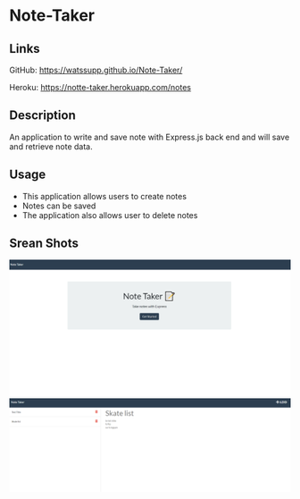 # Note-Taker

## Links
GitHub: https://watssupp.github.io/Note-Taker/

Heroku: https://notte-taker.herokuapp.com/notes

## Description
An application to write and save note with Express.js back end and will save and retrieve note data.

## Usage
- This application allows users to create notes
- Notes can be saved
- The application also allows user to delete notes 

## Srean Shots
![Alt](./img/Note-Taker%20pic%201.png)
![Alt](./img/Note-Taker%20pic%202.png)